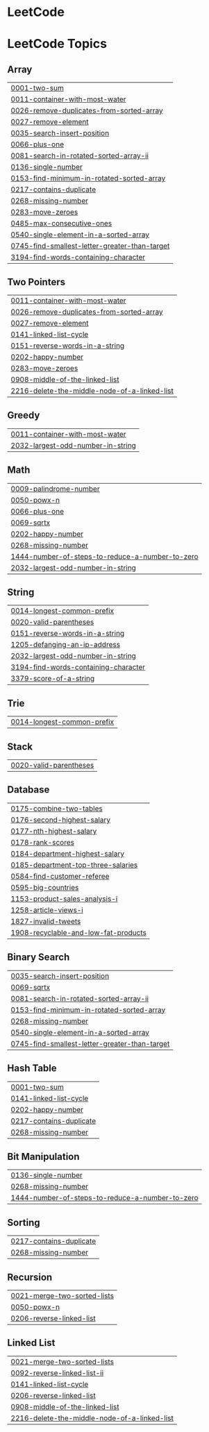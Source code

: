 # LeetCode
<!---LeetCode Topics Start-->
# LeetCode Topics
## Array
|  |
| ------- |
| [0001-two-sum](https://github.com/utkarshj203/LeetCode/tree/master/0001-two-sum) |
| [0011-container-with-most-water](https://github.com/utkarshj203/LeetCode/tree/master/0011-container-with-most-water) |
| [0026-remove-duplicates-from-sorted-array](https://github.com/utkarshj203/LeetCode/tree/master/0026-remove-duplicates-from-sorted-array) |
| [0027-remove-element](https://github.com/utkarshj203/LeetCode/tree/master/0027-remove-element) |
| [0035-search-insert-position](https://github.com/utkarshj203/LeetCode/tree/master/0035-search-insert-position) |
| [0066-plus-one](https://github.com/utkarshj203/LeetCode/tree/master/0066-plus-one) |
| [0081-search-in-rotated-sorted-array-ii](https://github.com/utkarshj203/LeetCode/tree/master/0081-search-in-rotated-sorted-array-ii) |
| [0136-single-number](https://github.com/utkarshj203/LeetCode/tree/master/0136-single-number) |
| [0153-find-minimum-in-rotated-sorted-array](https://github.com/utkarshj203/LeetCode/tree/master/0153-find-minimum-in-rotated-sorted-array) |
| [0217-contains-duplicate](https://github.com/utkarshj203/LeetCode/tree/master/0217-contains-duplicate) |
| [0268-missing-number](https://github.com/utkarshj203/LeetCode/tree/master/0268-missing-number) |
| [0283-move-zeroes](https://github.com/utkarshj203/LeetCode/tree/master/0283-move-zeroes) |
| [0485-max-consecutive-ones](https://github.com/utkarshj203/LeetCode/tree/master/0485-max-consecutive-ones) |
| [0540-single-element-in-a-sorted-array](https://github.com/utkarshj203/LeetCode/tree/master/0540-single-element-in-a-sorted-array) |
| [0745-find-smallest-letter-greater-than-target](https://github.com/utkarshj203/LeetCode/tree/master/0745-find-smallest-letter-greater-than-target) |
| [3194-find-words-containing-character](https://github.com/utkarshj203/LeetCode/tree/master/3194-find-words-containing-character) |
## Two Pointers
|  |
| ------- |
| [0011-container-with-most-water](https://github.com/utkarshj203/LeetCode/tree/master/0011-container-with-most-water) |
| [0026-remove-duplicates-from-sorted-array](https://github.com/utkarshj203/LeetCode/tree/master/0026-remove-duplicates-from-sorted-array) |
| [0027-remove-element](https://github.com/utkarshj203/LeetCode/tree/master/0027-remove-element) |
| [0141-linked-list-cycle](https://github.com/utkarshj203/LeetCode/tree/master/0141-linked-list-cycle) |
| [0151-reverse-words-in-a-string](https://github.com/utkarshj203/LeetCode/tree/master/0151-reverse-words-in-a-string) |
| [0202-happy-number](https://github.com/utkarshj203/LeetCode/tree/master/0202-happy-number) |
| [0283-move-zeroes](https://github.com/utkarshj203/LeetCode/tree/master/0283-move-zeroes) |
| [0908-middle-of-the-linked-list](https://github.com/utkarshj203/LeetCode/tree/master/0908-middle-of-the-linked-list) |
| [2216-delete-the-middle-node-of-a-linked-list](https://github.com/utkarshj203/LeetCode/tree/master/2216-delete-the-middle-node-of-a-linked-list) |
## Greedy
|  |
| ------- |
| [0011-container-with-most-water](https://github.com/utkarshj203/LeetCode/tree/master/0011-container-with-most-water) |
| [2032-largest-odd-number-in-string](https://github.com/utkarshj203/LeetCode/tree/master/2032-largest-odd-number-in-string) |
## Math
|  |
| ------- |
| [0009-palindrome-number](https://github.com/utkarshj203/LeetCode/tree/master/0009-palindrome-number) |
| [0050-powx-n](https://github.com/utkarshj203/LeetCode/tree/master/0050-powx-n) |
| [0066-plus-one](https://github.com/utkarshj203/LeetCode/tree/master/0066-plus-one) |
| [0069-sqrtx](https://github.com/utkarshj203/LeetCode/tree/master/0069-sqrtx) |
| [0202-happy-number](https://github.com/utkarshj203/LeetCode/tree/master/0202-happy-number) |
| [0268-missing-number](https://github.com/utkarshj203/LeetCode/tree/master/0268-missing-number) |
| [1444-number-of-steps-to-reduce-a-number-to-zero](https://github.com/utkarshj203/LeetCode/tree/master/1444-number-of-steps-to-reduce-a-number-to-zero) |
| [2032-largest-odd-number-in-string](https://github.com/utkarshj203/LeetCode/tree/master/2032-largest-odd-number-in-string) |
## String
|  |
| ------- |
| [0014-longest-common-prefix](https://github.com/utkarshj203/LeetCode/tree/master/0014-longest-common-prefix) |
| [0020-valid-parentheses](https://github.com/utkarshj203/LeetCode/tree/master/0020-valid-parentheses) |
| [0151-reverse-words-in-a-string](https://github.com/utkarshj203/LeetCode/tree/master/0151-reverse-words-in-a-string) |
| [1205-defanging-an-ip-address](https://github.com/utkarshj203/LeetCode/tree/master/1205-defanging-an-ip-address) |
| [2032-largest-odd-number-in-string](https://github.com/utkarshj203/LeetCode/tree/master/2032-largest-odd-number-in-string) |
| [3194-find-words-containing-character](https://github.com/utkarshj203/LeetCode/tree/master/3194-find-words-containing-character) |
| [3379-score-of-a-string](https://github.com/utkarshj203/LeetCode/tree/master/3379-score-of-a-string) |
## Trie
|  |
| ------- |
| [0014-longest-common-prefix](https://github.com/utkarshj203/LeetCode/tree/master/0014-longest-common-prefix) |
## Stack
|  |
| ------- |
| [0020-valid-parentheses](https://github.com/utkarshj203/LeetCode/tree/master/0020-valid-parentheses) |
## Database
|  |
| ------- |
| [0175-combine-two-tables](https://github.com/utkarshj203/LeetCode/tree/master/0175-combine-two-tables) |
| [0176-second-highest-salary](https://github.com/utkarshj203/LeetCode/tree/master/0176-second-highest-salary) |
| [0177-nth-highest-salary](https://github.com/utkarshj203/LeetCode/tree/master/0177-nth-highest-salary) |
| [0178-rank-scores](https://github.com/utkarshj203/LeetCode/tree/master/0178-rank-scores) |
| [0184-department-highest-salary](https://github.com/utkarshj203/LeetCode/tree/master/0184-department-highest-salary) |
| [0185-department-top-three-salaries](https://github.com/utkarshj203/LeetCode/tree/master/0185-department-top-three-salaries) |
| [0584-find-customer-referee](https://github.com/utkarshj203/LeetCode/tree/master/0584-find-customer-referee) |
| [0595-big-countries](https://github.com/utkarshj203/LeetCode/tree/master/0595-big-countries) |
| [1153-product-sales-analysis-i](https://github.com/utkarshj203/LeetCode/tree/master/1153-product-sales-analysis-i) |
| [1258-article-views-i](https://github.com/utkarshj203/LeetCode/tree/master/1258-article-views-i) |
| [1827-invalid-tweets](https://github.com/utkarshj203/LeetCode/tree/master/1827-invalid-tweets) |
| [1908-recyclable-and-low-fat-products](https://github.com/utkarshj203/LeetCode/tree/master/1908-recyclable-and-low-fat-products) |
## Binary Search
|  |
| ------- |
| [0035-search-insert-position](https://github.com/utkarshj203/LeetCode/tree/master/0035-search-insert-position) |
| [0069-sqrtx](https://github.com/utkarshj203/LeetCode/tree/master/0069-sqrtx) |
| [0081-search-in-rotated-sorted-array-ii](https://github.com/utkarshj203/LeetCode/tree/master/0081-search-in-rotated-sorted-array-ii) |
| [0153-find-minimum-in-rotated-sorted-array](https://github.com/utkarshj203/LeetCode/tree/master/0153-find-minimum-in-rotated-sorted-array) |
| [0268-missing-number](https://github.com/utkarshj203/LeetCode/tree/master/0268-missing-number) |
| [0540-single-element-in-a-sorted-array](https://github.com/utkarshj203/LeetCode/tree/master/0540-single-element-in-a-sorted-array) |
| [0745-find-smallest-letter-greater-than-target](https://github.com/utkarshj203/LeetCode/tree/master/0745-find-smallest-letter-greater-than-target) |
## Hash Table
|  |
| ------- |
| [0001-two-sum](https://github.com/utkarshj203/LeetCode/tree/master/0001-two-sum) |
| [0141-linked-list-cycle](https://github.com/utkarshj203/LeetCode/tree/master/0141-linked-list-cycle) |
| [0202-happy-number](https://github.com/utkarshj203/LeetCode/tree/master/0202-happy-number) |
| [0217-contains-duplicate](https://github.com/utkarshj203/LeetCode/tree/master/0217-contains-duplicate) |
| [0268-missing-number](https://github.com/utkarshj203/LeetCode/tree/master/0268-missing-number) |
## Bit Manipulation
|  |
| ------- |
| [0136-single-number](https://github.com/utkarshj203/LeetCode/tree/master/0136-single-number) |
| [0268-missing-number](https://github.com/utkarshj203/LeetCode/tree/master/0268-missing-number) |
| [1444-number-of-steps-to-reduce-a-number-to-zero](https://github.com/utkarshj203/LeetCode/tree/master/1444-number-of-steps-to-reduce-a-number-to-zero) |
## Sorting
|  |
| ------- |
| [0217-contains-duplicate](https://github.com/utkarshj203/LeetCode/tree/master/0217-contains-duplicate) |
| [0268-missing-number](https://github.com/utkarshj203/LeetCode/tree/master/0268-missing-number) |
## Recursion
|  |
| ------- |
| [0021-merge-two-sorted-lists](https://github.com/utkarshj203/LeetCode/tree/master/0021-merge-two-sorted-lists) |
| [0050-powx-n](https://github.com/utkarshj203/LeetCode/tree/master/0050-powx-n) |
| [0206-reverse-linked-list](https://github.com/utkarshj203/LeetCode/tree/master/0206-reverse-linked-list) |
## Linked List
|  |
| ------- |
| [0021-merge-two-sorted-lists](https://github.com/utkarshj203/LeetCode/tree/master/0021-merge-two-sorted-lists) |
| [0092-reverse-linked-list-ii](https://github.com/utkarshj203/LeetCode/tree/master/0092-reverse-linked-list-ii) |
| [0141-linked-list-cycle](https://github.com/utkarshj203/LeetCode/tree/master/0141-linked-list-cycle) |
| [0206-reverse-linked-list](https://github.com/utkarshj203/LeetCode/tree/master/0206-reverse-linked-list) |
| [0908-middle-of-the-linked-list](https://github.com/utkarshj203/LeetCode/tree/master/0908-middle-of-the-linked-list) |
| [2216-delete-the-middle-node-of-a-linked-list](https://github.com/utkarshj203/LeetCode/tree/master/2216-delete-the-middle-node-of-a-linked-list) |
<!---LeetCode Topics End-->